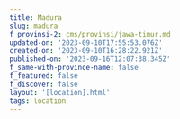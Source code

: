```yaml
---
title: Madura
slug: madura
f_provinsi-2: cms/provinsi/jawa-timur.md
updated-on: '2023-09-10T17:55:53.076Z'
created-on: '2023-09-10T16:28:22.921Z'
published-on: '2023-09-16T12:07:38.345Z'
f_same-with-province-name: false
f_featured: false
f_discover: false
layout: '[location].html'
tags: location
---
```



